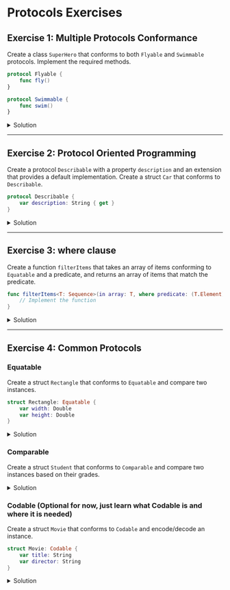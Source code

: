 # Protocols Exercises

## Exercise 1: Multiple Protocols Conformance

Create a class `SuperHero` that conforms to both `Flyable` and `Swimmable` protocols. Implement the required methods.

```swift
protocol Flyable {
    func fly()
}

protocol Swimmable {
    func swim()
}
```

<details>
<summary>Solution</summary>

```swift
protocol Flyable {
    func fly()
}

protocol Swimmable {
    func swim()
}

class SuperHero: Flyable, Swimmable {
    func fly() {
        print("Flying")
    }
    
    func swim() {
        print("Swimming")
    }
}

let hero = SuperHero()
hero.fly() // Flying
hero.swim() // Swimming
```
</details>

***

## Exercise 2: Protocol Oriented Programming

Create a protocol `Describable` with a property `description` and an extension that provides a default implementation. Create a struct `Car` that conforms to `Describable`.

```swift
protocol Describable {
    var description: String { get }
}
```

<details>
<summary>Solution</summary>

```swift
protocol Describable {
    var description: String { get }
}

extension Describable {
    var description: String {
        return "This is a describable object."
    }
}

struct Car: Describable {
    var make: String
    var model: String
    var year: Int
    
    var description: String {
        return "\(year) \(make) \(model)"
    }
}

let car = Car(make: "Toyota", model: "Corolla", year: 2020)
print(car.description) // 2020 Toyota Corolla
```
</details>

***

## Exercise 3: where clause

Create a function `filterItems` that takes an array of items conforming to `Equatable` and a predicate, and returns an array of items that match the predicate.

```swift
func filterItems<T: Sequence>(in array: T, where predicate: (T.Element) -> Bool) -> [T.Element] where T.Element: Equatable {
    // Implement the function
}
```

<details>
<summary>Solution</summary>

```swift
func filterItems<T: Sequence>(in array: T, where predicate: (T.Element) -> Bool) -> [T.Element] where T.Element: Equatable {
    var result: [T.Element] = []
    for element in array where predicate(element) {
        result.append(element)
    }
    return result
}

let numbers = [1, 2, 3, 4, 5]
let evenNumbers = filterItems(in: numbers) { $0 % 2 == 0 }
print(evenNumbers) // [2, 4]
```
</details>

***

## Exercise 4: Common Protocols

### Equatable

Create a struct `Rectangle` that conforms to `Equatable` and compare two instances.

```swift
struct Rectangle: Equatable {
    var width: Double
    var height: Double
}
```

<details>
<summary>Solution</summary>

```swift
struct Rectangle: Equatable {
    var width: Double
    var height: Double
}

let rect1 = Rectangle(width: 10, height: 20)
let rect2 = Rectangle(width: 10, height: 20)
print(rect1 == rect2) // true
```
</details>

### Comparable

Create a struct `Student` that conforms to `Comparable` and compare two instances based on their grades.

<details>
<summary>Solution</summary>

```swift
struct Student: Comparable {
    var name: String
    var grade: Double
    
    static func < (lhs: Student, rhs: Student) -> Bool {
        return lhs.grade < rhs.grade
    }
}

let alice = Student(name: "Alice", grade: 90)
let bob = Student(name: "Bob", grade: 85)
print(alice < bob) // false
```
</details>

### Codable (Optional for now, just learn what Codable is and where it is needed)

Create a struct `Movie` that conforms to `Codable` and encode/decode an instance.

```swift
struct Movie: Codable {
    var title: String
    var director: String
}
```

<details>
<summary>Solution</summary>

```swift
struct Movie: Codable {
    var title: String
    var director: String
}

let movie = Movie(title: "Inception", director: "Christopher Nolan")
let encoder = JSONEncoder()
if let encoded = try? encoder.encode(movie) {
    print(String(data: encoded, encoding: .utf8)!) // {"title":"Inception","director":"Christopher Nolan"}
}
```
</details>
